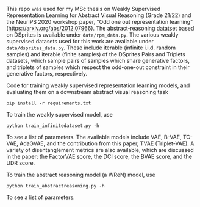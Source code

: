 This repo was used for my MSc thesis on Weakly Supervised Representation Learning for Abstract Visual Reasoning (Grade 21/22) and the NeurIPS 2020 workshop paper, "Odd one out representation learning" (https://arxiv.org/abs/2012.07966).
The abstract-reasoning datatset based on DSprites is available under `data/rpm_data.py`.
The various weakly supervised datasets used for this work are available under `data/dsprites_data.py`. These include iterable (infinite i.i.d. random samples) and iterable (finite samples) of the DSprites Pairs and Triplets datasets, which sample pairs of samples which share generative factors, and triplets of samples which respect the odd-one-out constraint in their generative factors, respectively.


Code for training weakly supervised representation learning models, and evaluating them on a downstream abstract visual reasoning task

`pip install -r requirements.txt`

To train the weakly supervised model, use

`python train_infinitedataset.py -h`

To see a list of parameters. The available models include VAE, B-VAE, TC-VAE, AdaGVAE, and the contribution from this paper, TVAE (Triplet-VAE). A variety of disentanglement metrics are also available, which are discussed in the paper: the FactorVAE score, the DCI score, the BVAE score, and the UDR score.

To train the abstract reasoning model (a WReN) model, use

`python train_abstractreasoning.py -h`

To see a list of parameters.
